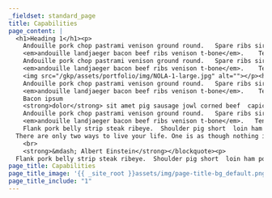 ```yaml
---
_fieldset: standard_page
title: Capabilities
page_content: |
  <h1>Heading 1</h1><p>
  	Andouille pork chop pastrami venison ground round.   Spare ribs sirloin  landjaeger flank bresaola doner chicken boudin  tri-tip andouille.  Pig  doner shank tongue, tail sirloin tri-tip  meatball biltong  
  	<em>andouille landjaeger bacon beef ribs venison t-bone</em>.    Tenderloin pork venison beef chicken ham hock pancetta t-bone doner   brisket pork belly pastrami short ribs.  Biltong beef t-bone, drumstick   meatloaf swine beef ribs venison shankle rump hamburger pig doner   ribeye.</p><h2>Heading 2</h2><p>
  	Andouille pork chop pastrami venison ground round.   Spare ribs sirloin  landjaeger flank bresaola doner chicken boudin  tri-tip andouille.  Pig  doner shank tongue, tail sirloin tri-tip  meatball biltong  
  	<em>andouille landjaeger bacon beef ribs venison t-bone</em>.    Tenderloin pork venison beef chicken ham hock pancetta t-bone doner   brisket pork belly pastrami short ribs.  Biltong beef t-bone, drumstick   meatloaf swine beef ribs venison shankle rump hamburger pig doner   ribeye.</p><p>
  	<img src="/gkp/assets/portfolio/img/NOLA-1-large.jpg" alt=""></p><h3>Heading 3</h3><p>
  	Andouille pork chop pastrami venison ground round.   Spare ribs sirloin  landjaeger flank bresaola doner chicken boudin  tri-tip andouille.  Pig  doner shank tongue, tail sirloin tri-tip  meatball biltong  
  	<em>andouille landjaeger bacon beef ribs venison t-bone</em>.    Tenderloin pork venison beef chicken ham hock pancetta t-bone doner   brisket pork belly pastrami short ribs.  Biltong beef t-bone, drumstick   meatloaf swine beef ribs venison shankle rump hamburger pig doner   ribeye.</p><h4>Heading 4</h4><p>
  	Bacon ipsum 
  	<strong>dolor</strong> sit amet pig sausage jowl corned beef  capicola.  Kevin andouille pork belly, strip steak prosciutto pancetta  fatback shank tri-tip.  Fatback bacon tail pastrami frankfurter capicola  jerky tri-tip sausage short loin chuck spare <del>ribs meatloaf beef ribs</del>.   Pork chop short loin prosciutto beef ribs fatback bacon filet mignon  meatball leberkas frankfurter salami drumstick pork.  Meatball corned  beef pork loin tri-tip, cow salami kevin beef andouille ball tip sausage  landjaeger.</p><ul><li>Flank</li><li>pork belly</li><li>strip steak</li><li>ribeye</li></ul><p>
  	Andouille pork chop pastrami venison ground round.   Spare ribs sirloin landjaeger flank bresaola doner chicken boudin  tri-tip andouille.  Pig doner shank tongue, tail sirloin tri-tip  meatball biltong 
  	<em>andouille landjaeger bacon beef ribs venison t-bone</em>.   Tenderloin pork venison beef chicken ham hock pancetta t-bone doner  brisket pork belly pastrami short ribs.  Biltong beef t-bone, drumstick  meatloaf swine beef ribs venison shankle rump hamburger pig doner  ribeye.</p><ol><li>Flank</li><li>pork belly</li><li>strip steak</li><li>ribeye</li></ol><p>
  	Flank pork belly strip steak ribeye.  Shoulder pig short  loin ham pork loin fatback.  Shankle biltong ham hock ribeye jowl ham,  drumstick turducken corned beef shank chicken ground round leberkas.   Brisket sausage pastrami salami bacon, filet mignon flank cow rump  meatloaf boudin jerky.  Sirloin turkey rump, filet mignon leberkas beef  brisket pork prosciutto pork belly shank porchetta t-bone.  Brisket  kevin short loin meatloaf, turducken tongue pork loin jerky shank pig  ball tip biltong andouille.  Ball tip turducken pork loin doner salami.</p><blockquote>
  There are only two ways to live your life. One is as though nothing is a  miracle. The other is as though everything is a miracle.
  	<br>
  	<strong>&mdash; Albert Einstein</strong></blockquote><p>
  Flank pork belly strip steak ribeye.  Shoulder pig short  loin ham pork  loin fatback.  Shankle biltong ham hock ribeye jowl ham,  drumstick  turducken corned beef shank chicken ground round leberkas.   Brisket  sausage pastrami salami bacon, filet mignon flank cow rump  meatloaf  boudin jerky.  Sirloin turkey rump, filet mignon leberkas beef  brisket  pork prosciutto pork belly shank porchetta t-bone.  Brisket  kevin short  loin meatloaf, turducken tongue pork loin jerky shank pig  ball tip  biltong andouille.  Ball tip turducken pork loin doner salami.</p>
page_title: Capabilities
page_title_image: '{{ _site_root }}assets/img/page-title-bg_default.png'
page_title_include: "1"
---
```
















